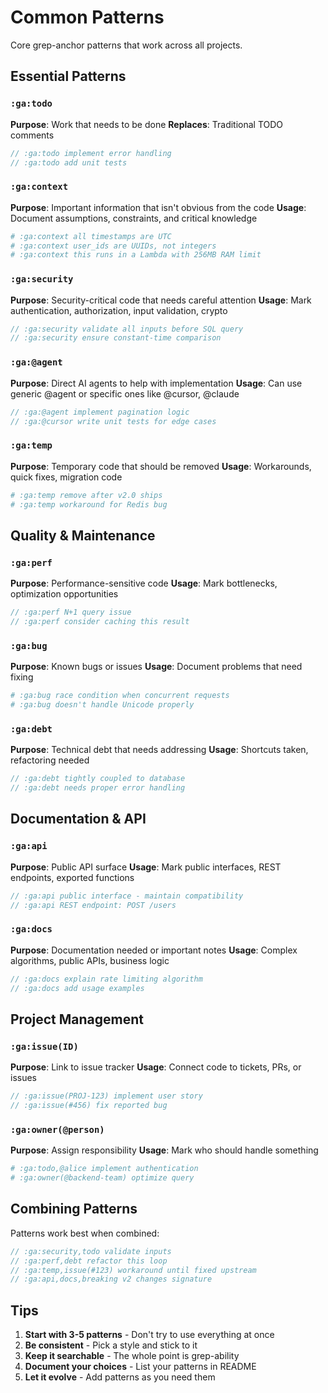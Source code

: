 # Common Patterns

Core grep-anchor patterns that work across all projects.

## Essential Patterns

### `:ga:todo`
**Purpose**: Work that needs to be done
**Replaces**: Traditional TODO comments
```javascript
// :ga:todo implement error handling
// :ga:todo add unit tests
```

### `:ga:context`
**Purpose**: Important information that isn't obvious from the code
**Usage**: Document assumptions, constraints, and critical knowledge
```python
# :ga:context all timestamps are UTC
# :ga:context user_ids are UUIDs, not integers
# :ga:context this runs in a Lambda with 256MB RAM limit
```

### `:ga:security`
**Purpose**: Security-critical code that needs careful attention
**Usage**: Mark authentication, authorization, input validation, crypto
```go
// :ga:security validate all inputs before SQL query
// :ga:security ensure constant-time comparison
```

### `:ga:@agent`
**Purpose**: Direct AI agents to help with implementation
**Usage**: Can use generic @agent or specific ones like @cursor, @claude
```typescript
// :ga:@agent implement pagination logic
// :ga:@cursor write unit tests for edge cases
```

### `:ga:temp`
**Purpose**: Temporary code that should be removed
**Usage**: Workarounds, quick fixes, migration code
```ruby
# :ga:temp remove after v2.0 ships
# :ga:temp workaround for Redis bug
```

## Quality & Maintenance

### `:ga:perf`
**Purpose**: Performance-sensitive code
**Usage**: Mark bottlenecks, optimization opportunities
```javascript
// :ga:perf N+1 query issue
// :ga:perf consider caching this result
```

### `:ga:bug`
**Purpose**: Known bugs or issues
**Usage**: Document problems that need fixing
```python
# :ga:bug race condition when concurrent requests
# :ga:bug doesn't handle Unicode properly
```

### `:ga:debt`
**Purpose**: Technical debt that needs addressing
**Usage**: Shortcuts taken, refactoring needed
```java
// :ga:debt tightly coupled to database
// :ga:debt needs proper error handling
```

## Documentation & API

### `:ga:api`
**Purpose**: Public API surface
**Usage**: Mark public interfaces, REST endpoints, exported functions
```rust
// :ga:api public interface - maintain compatibility
// :ga:api REST endpoint: POST /users
```

### `:ga:docs`
**Purpose**: Documentation needed or important notes
**Usage**: Complex algorithms, public APIs, business logic
```go
// :ga:docs explain rate limiting algorithm
// :ga:docs add usage examples
```

## Project Management

### `:ga:issue(ID)`
**Purpose**: Link to issue tracker
**Usage**: Connect code to tickets, PRs, or issues
```javascript
// :ga:issue(PROJ-123) implement user story
// :ga:issue(#456) fix reported bug
```

### `:ga:owner(@person)`
**Purpose**: Assign responsibility
**Usage**: Mark who should handle something
```python
# :ga:todo,@alice implement authentication
# :ga:owner(@backend-team) optimize query
```

## Combining Patterns

Patterns work best when combined:

```typescript
// :ga:security,todo validate inputs
// :ga:perf,debt refactor this loop
// :ga:temp,issue(#123) workaround until fixed upstream
// :ga:api,docs,breaking v2 changes signature
```

## Tips

1. **Start with 3-5 patterns** - Don't try to use everything at once
2. **Be consistent** - Pick a style and stick to it
3. **Keep it searchable** - The whole point is grep-ability
4. **Document your choices** - List your patterns in README
5. **Let it evolve** - Add patterns as you need them